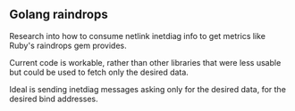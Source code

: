 ## Golang raindrops

Research into how to consume netlink inetdiag info to get metrics like Ruby's raindrops gem provides.

Current code is workable, rather than other libraries that were less usable but could be used to fetch only the desired data.

Ideal is sending inetdiag messages asking only for the desired data, for the desired bind addresses.